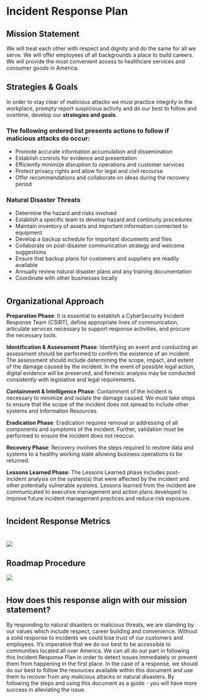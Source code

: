 
# Incident Response Plan

## Mission Statement
We will treat each other with respect and dignity and do the same for all we serve. We will offer employees of all backgrounds a place to build careers. We will provide the most convenient access to healthcare services and consumer goods in America.
## Strategies & Goals
In order to stay clear of malicious attacks we must practice integrity in the workplace, prompty report suspicious activity and do our best to follow and overtime, develop our **strategies and goals**.

### The following ordered list presents actions to follow if malicious attacks do occur:
    
* Promote accurate information accumulation and dissemination
* Establish controls for evidence and presentation
* Efficiently minimize disruption to operations and customer services
* Protect privacy rights and allow for legal and civil recourse
* Offer recommendations and collaborate on ideas during the recovery period

### Natural Disaster Threats

* Determine the hazard and risks involved
* Establish a specific team to develop hazard and continuity procedures
* Maintain inventory of assets and important information connected to equipment
* Develop a backup schedule for important documents and files
* Collaborate on post-disaster communication strategy and welcome suggestions
* Ensure that backup plans for customers and suppliers are readily available
* Annually review natural disaster plans and any training documentation
* Coordinate with other businesses locally
#

## Organizational Approach

**Preparation Phase**: It is essential to establish a CyberSecurity Incident Response Team (CSIRT), define appropriate lines of communication, articulate services necessary to support response activities, and procure the necessary tools.

**Identification & Assessment Phase**: Identifying an event and conducting an assessment should be performed to confirm the existence of an incident. The assessment should include determining the scope, impact, and extent of the damage caused by the incident. In the event of possible legal action, digital evidence will be preserved, and forensic analysis may be conducted consistently with legislative and legal requirements.

**Containment & Intelligence Phase**: Containment of the incident is necessary to minimize and isolate the damage caused. We must take steps to ensure that the scope of the incident does not spread to include other systems and Information Resources.

**Eradication Phase**: Eradication requires removal or addressing of all components and symptoms of the incident. Further, validation must be performed to ensure the incident does not reoccur. 

**Recovery Phase**: Recovery involves the steps required to restore data and systems to a healthy working state allowing business operations to be returned.

**Lessons Learned Phase**: The Lessons Learned phase includes post-incident analysis on the system(s) that were affected by the incident and other potentially vulnerable systems. Lessons learned from the incident are communicated to executive management and action plans developed to improve future incident management practices and reduce risk exposure.
#

## Incident Response Metrics


# ![](file:///C:/Users/Admin/Downloads/Untitled%20Diagram.drawio.png)


## Roadmap Procedure

![](file:///C:/Users/Admin/Downloads/roadmap.drawio.png)
#

## How does this response align with our mission statement?

By responding to natural disasters or malicious threats, we are standing by our values which include respect, career building and convenience. Without a solid response to incidents we could lose trust of our customers and employees. It’s imperative that we do our best to be accessible to communities located all over America. We can all do our part in following this Incident Response Plan in order to detect issues immediately or prevent them from happening in the first place. In the case of a response, we should do our best to follow the resources available within this document and use them to recover from any malicious attacks or natural disasters. By following the steps and using this document as a guide - you will have more success in alleviating the issue.

#









